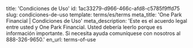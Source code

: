 title: 'Condiciones de Uso'
id: 1ac33279-d966-466c-afd8-c5785f9ffd75
slug: condiciones-de-uso
template: terms/es/terms
meta_title: 'One Park Financial | Condiciones de Uso'
meta_description: 'Este es el acuerdo legal entre usted y One Park Financial. Usted debería leerlo porque  es información importante. Si necesita ayuda comuníquese  con nosotros al 888-326-9650.'
en_url: terms-of-use
